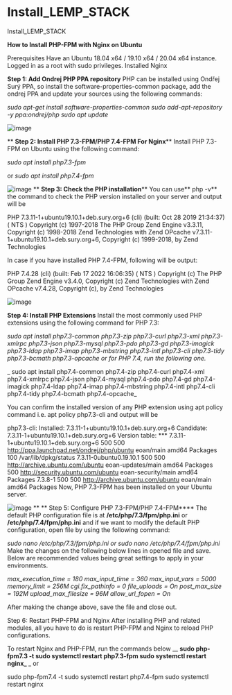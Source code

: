 # Install_LEMP_STACK
Install_LEMP_STACK

**How to Install PHP-FPM with Nginx on Ubuntu**

Prerequisites
Have an Ubuntu 18.04 x64 / 19.10 x64 / 20.04 x64 instance.
Logged in as a root with sudo privileges.
Installed Nginx


**Step 1: Add Ondrej PHP PPA repository**
PHP can be installed using Ondřej Surý PPA, so install the software-properties-common package, add the ondrej PPA and update your sources using the following commands:

_sudo apt-get install software-properties-common
sudo add-apt-repository -y ppa:ondrej/php
sudo apt update_

![image](https://github.com/ntnguyen147/Install_LEMP_STACK/assets/39340621/92a80a74-3166-4200-8b2e-2ec4787c2cea)

**
**Step 2: Install PHP 7.3-FPM/PHP 7.4-FPM For Nginx****
Install PHP 7.3-FPM on Ubuntu using the following command:

_sudo apt install php7.3-fpm_

or
_sudo apt install php7.4-fpm_

![image](https://github.com/ntnguyen147/Install_LEMP_STACK/assets/39340621/1e640373-7ae0-40e1-a437-3a9a2243342a)
**
**Step 3: Check the PHP installation****
You can use** php -v** the command to check the PHP version installed on your server and output will be


PHP 7.3.11-1+ubuntu19.10.1+deb.sury.org+6 (cli) (built: Oct 28 2019 21:34:37) ( NTS )
Copyright (c) 1997-2018 The PHP Group
Zend Engine v3.3.11, Copyright (c) 1998-2018 Zend Technologies
    with Zend OPcache v7.3.11-1+ubuntu19.10.1+deb.sury.org+6, Copyright (c) 1999-2018, by Zend Technologies

In case if you have installed PHP 7.4-FPM, following will be output:


PHP 7.4.28 (cli) (built: Feb 17 2022 16:06:35) ( NTS )
Copyright (c) The PHP Group
Zend Engine v3.4.0, Copyright (c) Zend Technologies
    with Zend OPcache v7.4.28, Copyright (c), by Zend Technologies

![image](https://github.com/ntnguyen147/Install_LEMP_STACK/assets/39340621/bbac64d0-30f1-4078-9535-8f714cc24fd1)

**Step 4: Install PHP Extensions**
Install the most commonly used PHP extensions using the following command for PHP 7.3:

_sudo apt install php7.3-common php7.3-zip php7.3-curl php7.3-xml php7.3-xmlrpc php7.3-json php7.3-mysql php7.3-pdo php7.3-gd php7.3-imagick php7.3-ldap php7.3-imap php7.3-mbstring php7.3-intl php7.3-cli php7.3-tidy php7.3-bcmath php7.3-opcache
or for PHP 7.4, run the following one._

_
sudo apt install php7.4-common php7.4-zip php7.4-curl php7.4-xml php7.4-xmlrpc php7.4-json php7.4-mysql php7.4-pdo php7.4-gd php7.4-imagick php7.4-ldap php7.4-imap php7.4-mbstring php7.4-intl php7.4-cli php7.4-tidy php7.4-bcmath php7.4-opcache_

You can confirm the installed version of any PHP extension using apt policy command i.e. apt policy php7.3-cli and output will be


php7.3-cli:
  Installed: 7.3.11-1+ubuntu19.10.1+deb.sury.org+6
  Candidate: 7.3.11-1+ubuntu19.10.1+deb.sury.org+6
  Version table:
 *** 7.3.11-1+ubuntu19.10.1+deb.sury.org+6 500
        500 http://ppa.launchpad.net/ondrej/php/ubuntu eoan/main amd64 Packages
        100 /var/lib/dpkg/status
     7.3.11-0ubuntu0.19.10.1 500
        500 http://archive.ubuntu.com/ubuntu eoan-updates/main amd64 Packages
        500 http://security.ubuntu.com/ubuntu eoan-security/main amd64 Packages
     7.3.8-1 500
        500 http://archive.ubuntu.com/ubuntu eoan/main amd64 Packages
Now, PHP 7.3-FPM has been installed on your Ubuntu server.

![image](https://github.com/ntnguyen147/Install_LEMP_STACK/assets/39340621/6b493c79-ab91-4bd8-8401-374c40cf278d)
**
**
Step 5: Configure PHP 7.3-FPM/PHP 7.4-FPM****
The default PHP configuration file is at **/etc/php/7.3/fpm/php.ini** or **/etc/php/7.4/fpm/php.ini** and if we want to modify the default PHP configuration, open file by using the following command:

_sudo nano /etc/php/7.3/fpm/php.ini
or
sudo nano /etc/php/7.4/fpm/php.ini_
Make the changes on the following below lines in opened file and save. Below are recommended values being great settings to apply in your environments.


_max_execution_time = 180
max_input_time = 360
max_input_vars = 5000
memory_limit = 256M
cgi.fix_pathinfo = 0
file_uploads = On
post_max_size = 192M
upload_max_filesize = 96M
allow_url_fopen = On_


After making the change above, save the file and close out.

Step 6: Restart PHP-FPM and Nginx
After installing PHP and related modules, all you have to do is restart PHP-FPM and Nginx to reload PHP configurations.

To restart Nginx and PHP-FPM, run the commands below
__
**sudo php-fpm7.3 -t
sudo systemctl restart php7.3-fpm
sudo systemctl restart nginx_**
_
or

sudo php-fpm7.4 -t
sudo systemctl restart php7.4-fpm
sudo systemctl restart nginx
